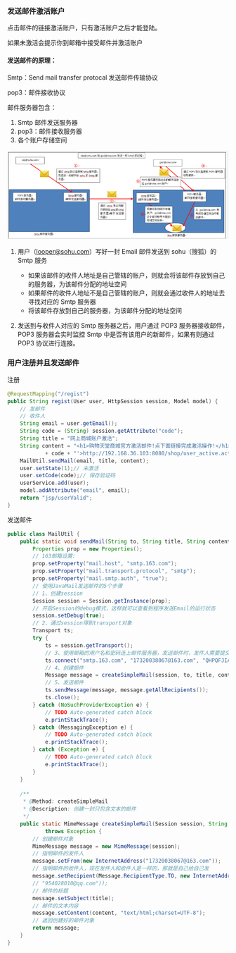 ### 发送邮件激活账户



点击邮件的链接激活账户，只有激活账户之后才能登陆。

如果未激活会提示你到邮箱中接受邮件并激活账户



#### 发送邮件的原理：

Smtp：Send mail transfer protocal 发送邮件传输协议

pop3：邮件接收协议

邮件服务器包含：

1. Smtp 邮件发送服务器
2. pop3：邮件接收服务器
3. 各个账户存储空间

![looper_2020-07-01_10-59-52.png](image/looper_2020-07-01_10-59-52.png)

1. 用户（looper@sohu.com）写好一封 Email 邮件发送到 sohu（搜狐）的 Smtp 服务
   * 如果该邮件的收件人地址是自己管辖的账户，则就会将该邮件存放到自己的服务器，为该邮件分配的地址空间
   * 如果邮件的收件人地址不是自己管辖的账户，则就会通过收件人的地址去寻找对应的 Smtp 服务器
   * 将该邮件存放到自己的服务器，为该邮件分配的地址空间

2. 发送到与收件人对应的 Smtp 服务器之后，用户通过 POP3 服务器接收邮件，POP3 服务器会实时监控 Smtp 中是否有该用户的新邮件，如果有则通过 POP3 协议进行连接。





### 用户注册并且发送邮件

注册

~~~java
@RequestMapping("/regist")
public String regist(User user, HttpSession session, Model model) {
    // 发邮件
    // 收件人
    String email = user.getEmail();
    String code = (String) session.getAttribute("code");
    String title = "网上商城账户激活";
    String content = "<h1>购物天堂商城官方激活邮件!点下面链接完成激活操作!</h1><h3><a href='http://192.168.36.103:8080/shop/user_active.action?code="
            + code + "'>http://192.168.36.103:8080/shop/user_active.action?code=" + code + "</a></h3>";
    MailUtil.sendMail(email, title, content);
    user.setState(1);// 未激活
    user.setCode(code);// 保存验证码
    userService.add(user);
    model.addAttribute("email", email);
    return "jsp/userValid";
}
~~~

发送邮件

~~~java
public class MailUtil {
	public static void sendMail(String to, String title, String content) {
		Properties prop = new Properties();
		// 163邮箱设置:
		prop.setProperty("mail.host", "smtp.163.com");
		prop.setProperty("mail.transport.protocol", "smtp");
		prop.setProperty("mail.smtp.auth", "true");
		// 使用JavaMail发送邮件的5个步骤
		// 1、创建session
		Session session = Session.getInstance(prop);
		// 开启Session的debug模式，这样就可以查看到程序发送Email的运行状态
		session.setDebug(true);
		// 2、通过session得到transport对象
		Transport ts;
		try {
			ts = session.getTransport();
			// 3、使用邮箱的用户名和密码连上邮件服务器，发送邮件时，发件人需要提交邮箱的用户名和密码给smtp服务器，用户名和密码都通过验证之后才能够正常发送邮件给收件人。
			ts.connect("smtp.163.com", "17320038067@163.com", "QHPQFJIAWCUSYPSH");
			// 4、创建邮件
			Message message = createSimpleMail(session, to, title, content);
			// 5、发送邮件
			ts.sendMessage(message, message.getAllRecipients());
			ts.close();
		} catch (NoSuchProviderException e) {
			// TODO Auto-generated catch block
			e.printStackTrace();
		} catch (MessagingException e) {
			// TODO Auto-generated catch block
			e.printStackTrace();
		} catch (Exception e) {
			// TODO Auto-generated catch block
			e.printStackTrace();
		}
	}

	/**
	 * @Method: createSimpleMail
	 * @Description: 创建一封只包含文本的邮件
	 */
	public static MimeMessage createSimpleMail(Session session, String to, String title, String content)
			throws Exception {
		// 创建邮件对象
		MimeMessage message = new MimeMessage(session);
		// 指明邮件的发件人
		message.setFrom(new InternetAddress("17320038067@163.com"));
		// 指明邮件的收件人，现在发件人和收件人是一样的，那就是自己给自己发
		message.setRecipient(Message.RecipientType.TO, new InternetAddress(to));
		// "954028010@qq.com"));
		// 邮件的标题
		message.setSubject(title);
		// 邮件的文本内容
		message.setContent(content, "text/html;charset=UTF-8");
		// 返回创建好的邮件对象
		return message;
	}
}
~~~

